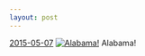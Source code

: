 ```yaml
---
layout: post
---
```


<p>
  <time><a href="/403">2015-05-07</a></time>
  <a href="/403"><img src="{{ site.assets_url }}/403-612.jpg" srcset="{{ site.assets_url }}/403-1224.jpg 1224w, {{ site.assets_url }}/403-918.jpg 918w, {{ site.assets_url }}/403-612.jpg 612w, {{ site.assets_url }}/403-306.jpg 306w" sizes="(min-width: 700px) 50vw, calc(100vw - 2rem)" alt="Alabama!" /></a>
  <span>Alabama!</span>
</p>
